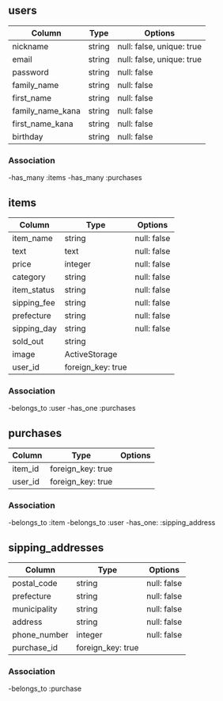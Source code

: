 ## users

|Column          |Type  |Options                  |
|----------------|------|-------------------------|
|nickname        |string|null: false, unique: true|
|email           |string|null: false, unique: true|
|password        |string|null: false              |
|family_name     |string|null: false              |
|first_name      |string|null: false              |
|family_name_kana|string|null: false              |
|first_name_kana |string|null: false              |
|birthday        |string|null: false              |

### Association

-has_many :items
-has_many :purchases


## items

|Column     |Type   |Options            |
|-----------|-------|-------------------|
|item_name  |string |null: false        |
|text       |text   |null: false        |
|price      |integer|null: false        |
|category   |string |null: false        |
|item_status|string |null: false        |
|sipping_fee|string |null: false        |
|prefecture |string |null: false        |
|sipping_day|string |null: false        |
|sold_out   |string |                   |
|image      |        ActiveStorage      |
|user_id    |        foreign_key: true  |


### Association

-belongs_to :user
-has_one    :purchases


## purchases

|Column |Type   |Options            |
|-------|-------|-------------------|
|item_id|     foreign_key: true     |
|user_id|     foreign_key: true     |

### Association

-belongs_to :item
-belongs_to :user
-has_one:   :sipping_address


## sipping_addresses

|Column      |Type   |Options            |
|------------|-------|-------------------|
|postal_code |string |null: false        |
|prefecture  |string |null: false        |
|municipality|string |null: false        |
|address     |string |null: false        |
|phone_number|integer|null: false        |
|purchase_id |     foreign_key: true     |

### Association

-belongs_to :purchase
